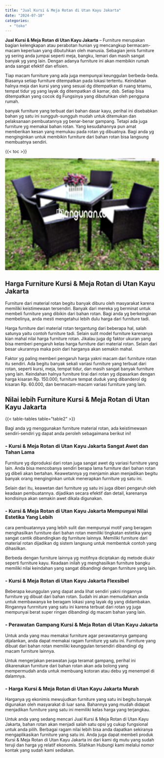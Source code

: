 ```yaml
---
title: "Jual Kursi & Meja Rotan di Utan Kayu Jakarta"
date: "2024-07-10"
categories: 
  - "toko"
---
```


**Jual Kursi & Meja Rotan di Utan Kayu Jakarta** – Furniture merupakan bagian kelengkapan atau perabotan hunian yg mencangkup bermacam-macam keperluan yang dibutuhkan oleh manusia. Sebagian jenis furniture yg sering anda jumpai seperti meja, bangku, lemari dan masih sangat banyak yg yang lain. Dengan adanya furniture ini akan membikin rumah anda sangat efektif dan efisien.

Tiap macam furniture yang ada juga mempunyai keunggulan berbeda-beda. Biasanya setiap furniture ditempatkan pada lokasi tertentu. Keindahan halnya meja dan kursi yang yang sesuai dg ditempatkan di ruang tetamu, tempat tidur yg yang layak dg ditempatkan di kamar, dsb. Setiap bisa ditempatkan yang cocok dg Fungsinya yang dibutuhkan oleh pengguna rumah.

banyak furniture yang terbuat dari bahan dasar kayu, perihal ini disebabkan bahan yg satu ini sungguh-sungguh mudah untuk ditemukan dan pelaksanaan pembuatannya yg benar-benar gampang. Tetapi ada juga furniture yg memakai bahan rotan. Yang kesudahannya pun amat memberikan kesan yang memukau pada rotan yg dibuatnya. Bagi anda yg menginginkan untuk membikin furniture dari bahan rotan bisa langsung membuatnya sendiri.

{{< toc >}}

![Jual Kursi & Meja Rotan di Utan Kayu Jakarta](/images/kursi-meja-rotan-murah46.png)

## Harga Furniture Kursi & Meja Rotan di Utan Kayu Jakarta

Furniture dari material rotan begitu banyak diburu oleh masyarakat karena memiliki keistimewaan tersendiri. Banyak dari mereka yg berminat untuk membeli furniture yang dibikin dari bahan rotan. Bagi anda yg berkeinginan membelinya, anda mesti mengetahui lebih dulu harga dari furniture tadi.

Harga furniture dari material rotan tergantung dari beberapa hal, salah satunya yaitu contoh furniture tadi. Selain sulit model furniture karenanya kian mahal nilai harga furniture rotan. Jikalau juga dg faktor ukuran yang bisa memberi pengaruh kelas harga furniture dari material rotan. Selain dari besar ukurannya maka poin dari harganya akan semakin mahal.

Faktor yg paling memberi pengaruh harga yakni macam dari furniture rotan itu sendiri. Ada begitu banyak sekali variasi furniture yang terbuat dari rotan, seperti kursi, meja, tempat tidur, dan masih sangat banyak furniture yang lain. Keindahan halnya furniture tirai dari rotan yg dipasarkan dengan harga kisaran Rp. 150.000, furniture tempat duduk yang dibanderol dg kisaran Rp. 60.000, dan bermacam-macam variasi furniture yang lain.

## Nilai lebih Furniture Kursi & Meja Rotan di Utan Kayu Jakarta

{{< table-tables table="table2" >}}

Bagi anda yg menggunakan furniture material rotan, ada keistimewaan sendiri-sendiri yg dapat anda peroleh sebagaimana berikut ini!

### \- Kursi & Meja Rotan di Utan Kayu Jakarta Sangat Awet dan Tahan Lama

Furniture yg diproduksi dari rotan juga sangat awet dg variasi furniture yang lain. Anda bisa mencobanya sendiri berapa lama furniture dari bahan rotan yg dibeli akan bertahan. Keawetannya yg menjamin akan menjadikan begitu banyak orang menginginkan untuk menerapkan furniture yg satu ini.

Selain dari itu, keawetan dari furniture yg satu ini juga diberi pengaruh oleh keadaan pembuatannya. dijadikan secara efektif dan detail, karenanya kondisinya akan semakin awet dikala digunakan.

### \- Kursi & Meja Rotan di Utan Kayu Jakarta Mempunyai Nilai Estetika Yang Lebih

cara pembuatannya yang lebih sulit dan mempunyai motif yang beragam menghasilkan furniture dari bahan rotan memiliki tingkatan estetika yang sangat cantik dibandingkan dg furniture lainnya. Memiliki furniture dari material rotan dijadikan dg sistem langsung untuk membentuk contoh yang dihasilkan.

Berbeda dengan furniture lainnya yg motifnya diciptakan dg metode diukir seperti furniture kayu. Keadaan inilah yg menghasilkan furniture bangku memiliki nilai keindahan yang sangat dibandingi dengan furniture yang lain.

### \- Kursi & Meja Rotan di Utan Kayu Jakarta Flexsibel

Beberapa keunggulan yang dapat anda lihat sendiri yakni ringannya furniture yg dibuat dari bahan rotan. Sudah ini akan memudahkan anda untuk membawanya ke beragam lokasi yang layak dg yang didambakan. Ringannya funrniture yang satu ini karena terbuat dari rotan yg juga mempunyai berat super ringan dibandingi dg macam bahan yang lain.

### \- Perawatan Gampang Kursi & Meja Rotan di Utan Kayu Jakarta

Untuk anda yang mau memakai furniture agar perawatannya gampang dijalankan, anda dapat memakai ragam furniture yg satu ini. Furniture yang dibuat dari bahan rotan memiliki keunggulan tersendiri dibandingi dg macam furniture lainnya.

Untuk mengerjakan perawatan juga teramat gampang, perihal ini dikarenakan furniture dari bahan rotan akan ada bolong yang mempermudah anda untuk membuang kotoran atau debu yg menempel di dalamnya.

### \- Harga Kursi & Meja Rotan di Utan Kayu Jakarta Murah

Harganya yg ekonimis mewujudkan furniture yang satu ini begitu banyak digunakan oleh masyarakat di luar sana. Bahannya yang mudah didapat menjadikan furniture yang satu ini memiliki kelas harga yang terjangkau.

Untuk anda yang sedang mencari Jual Kursi & Meja Rotan di Utan Kayu Jakarta, bahan rotan akan menjadi salah satu opsi yg cukup fungsional untuk anda pilih. Berbagai ragam nilai lebih bisa anda dapatkan sekiranya mengaplikasikan furniture yang satu ini. Anda juga dapat membeli produk Kursi & Meja Rotan di Utan Kayu Jakarta ini dari kami dg mutu yang sudah teruji dan harga yg relatif ekonomis. Silahkan Hubungi kami melalui nomor kontak yang sudah kami sediakan.
